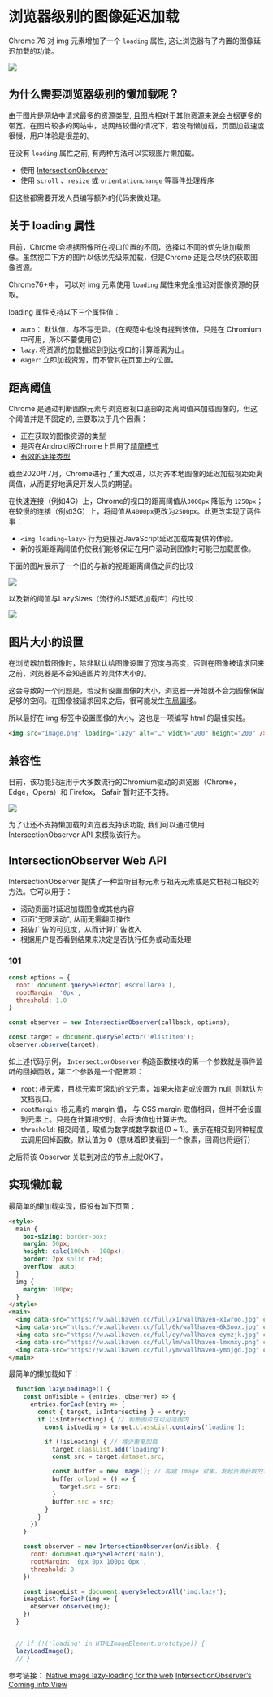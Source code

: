 # 浏览器级别的图像延迟加载

Chrome 76 对 img 元素增加了一个 `loading` 属性, 这让浏览器有了内置的图像延迟加载的功能。

![](./assets/web-native-lazt-load-image-demo.gif)

## 为什么需要浏览器级别的懒加载呢？

由于图片是网站中请求最多的资源类型, 且图片相对于其他资源来说会占据更多的带宽。在图片较多的网站中，或网络较慢的情况下，若没有懒加载，页面加载速度很慢，用户体验是很差的。

在没有 `loading` 属性之前, 有两种方法可以实现图片懒加载。

- 使用 [IntersectionObserver](https://developers.google.com/web/updates/2016/04/intersectionobserver)
- 使用 `scroll` 、`resize` 或 `orientationchange` 等事件处理程序

但这些都需要开发人员编写额外的代码来做处理。

## 关于 loading 属性

目前，Chrome 会根据图像所在视口位置的不同，选择以不同的优先级加载图像。虽然视口下方的图片以低优先级来加载，但是Chrome 还是会尽快的获取图像资源。

Chrome76+中， 可以对 img 元素使用 `loading` 属性来完全推迟对图像资源的获取。

loading 属性支持以下三个属性值：

- `auto`： 默认值，与不写无异。(在规范中也没有提到该值，只是在 Chromium 中可用，所以不要使用它)
- `lazy`: 将资源的加载推迟到到达视口的计算距离为止。
- `eager`: 立即加载资源，而不管其在页面上的位置。

## 距离阈值

Chrome 是通过判断图像元素与浏览器视口底部的距离阈值来加载图像的，但这个阈值并是不固定的, 主要取决于几个因素：

- 正在获取的图像资源的类型
- 是否在Android版Chrome上启用了[精简模式](https://blog.chromium.org/2019/04/data-saver-is-now-lite-mode.html)
- [有效的连接类型](https://googlechrome.github.io/samples/network-information/)

截至2020年7月，Chrome进行了重大改进，以对齐本地图像的延迟加载视距距离阈值，从而更好地满足开发人员的期望。

在快速连接（例如4G）上，Chrome的视口的距离阈值从`3000px` 降低为 `1250px`；在较慢的连接（例如3G）上，将阈值从`4000px`更改为`2500px`。此更改实现了两件事：

- `<img loading=lazy>` 行为更接近JavaScript延迟加载库提供的体验。
- 新的视距距离阈值仍使我们能够保证在用户滚动到图像时可能已加载图像。

下面的图片展示了一个旧的与新的视距距离阈值之间的比较：

![](https://webdev.imgix.net/native-lazy-loading/better-thresholds.png)

以及新的阈值与LazySizes（流行的JS延迟加载库）的比较：

![](https://webdev.imgix.net/native-lazy-loading/lazysizes-threshold.png)

## 图片大小的设置

在浏览器加载图像时，除非默认给图像设置了宽度与高度，否则在图像被请求回来之前，浏览器是不会知道图片的具体大小的。

这会导致的一个问题是，若没有设置图像的大小，浏览器一开始就不会为图像保留足够的空间。在图像被请求回来之后，很可能发生[布局偏移](https://web.dev/cls)。

所以最好在 img 标签中设置图像的大小，这也是一项编写 html 的最佳实践。

```html
<img src="image.png" loading="lazy" alt="…" width="200" height="200" />
```

##  兼容性
 
目前，该功能只适用于大多数流行的Chromium驱动的浏览器（Chrome，Edge，Opera）和 Firefox， Safair 暂时还不支持。

![](assets/native-lazy-load-image-compatibility.png)

为了让还不支持懒加载的浏览器支持该功能, 我们可以通过使用 IntersectionObserver API 来模拟该行为。

## IntersectionObserver Web API

IntersectionObserver 提供了一种监听目标元素与祖先元素或是文档视口相交的方法。它可以用于：

- 滚动页面时延迟加载图像或其他内容
- 页面"无限滚动", 从而无需翻页操作
- 报告广告的可见度，从而计算广告收入
- 根据用户是否看到结果来决定是否执行任务或动画处理

### 101

```javascript
const options = {
  root: document.querySelector('#scrollArea'),
  rootMargin: '0px',
  threshold: 1.0
}

const observer = new IntersectionObserver(callback, options);

const target = document.querySelector('#listItem');
observer.observe(target);
```

如上述代码示例， `IntersectionObserver` 构造函数接收的第一个参数就是事件监听的回掉函数，第二个参数是一个配置项：

- `root`: 根元素，目标元素可滚动的父元素，如果未指定或设置为 null, 则默认为文档视口。
- `rootMargin`: 根元素的 margin 值， 与 CSS margin 取值相同，但并不会设置到元素上。只是在计算相交时，会将该值也计算进去。
- `threshold`: 相交阈值，取值为数字或数字数组(0 ~ 1)。表示在相交到何种程度去调用回掉函数。默认值为 0（意味着即使看到一个像素，回调也将运行）

之后将该 Observer 关联到对应的节点上就OK了。

## 实现懒加载

最简单的懒加载实现，假设有如下页面：

```html
<style>
  main {
    box-sizing: border-box;
    margin: 50px;
    height: calc(100vh - 100px);
    border: 2px solid red;
    overflow: auto;
  }
  img {
    margin: 100px;
  }
</style>
<main>
  <img data-src="https://w.wallhaven.cc/full/x1/wallhaven-x1wroo.jpg" class="lazy" width="500" height="500"/>
  <img data-src="https://w.wallhaven.cc/full/6k/wallhaven-6k3oox.jpg" class="lazy" width="500" height="500"/>
  <img data-src="https://w.wallhaven.cc/full/ey/wallhaven-eymzjk.jpg" class="lazy" width="500" height="500"/>
  <img data-src="https://w.wallhaven.cc/full/lm/wallhaven-lmxmxy.png" class="lazy" width="500" height="500"/>
  <img data-src="https://w.wallhaven.cc/full/ym/wallhaven-ymojgd.jpg" class="lazy" width="500" height="500"/>
</main>
```

最简单的懒加载如下：

```javascript
  function lazyLoadImage() {
    const onVisible = (entries, observer) => {
      entries.forEach(entry => {
        const { target, isIntersecting } = entry;
        if (isIntersecting) { // 判断图片在可见范围内
          const isLoading = target.classList.contains('loading');

          if (!isLoading) { // 减少重复加载
            target.classList.add('loading');
            const src = target.dataset.src;

            const buffer = new Image(); // 构建 Image 对象，发起资源获取的请求
            buffer.onload = () => {
              target.src = src;
            }
            buffer.src = src;
          }
        }
      })
    }

    const observer = new IntersectionObserver(onVisible, {
      root: document.querySelector('main'),
      rootMargin: '0px 0px 100px 0px',
      threshold: 0
    })

    const imageList = document.querySelectorAll('img.lazy');
    imageList.forEach(img => {
      observer.observe(img);
    })
  }


  // if (!('loading' in HTMLImageElement.prototype)) {
  lazyLoadImage();
  // }
```

参考链接：
[Native image lazy-loading for the web](https://web.dev/native-lazy-loading/#improved-data-savings-and-distance-from-viewport-thresholds)
[IntersectionObserver’s Coming into View](https://developers.google.com/web/updates/2016/04/intersectionobserver)
